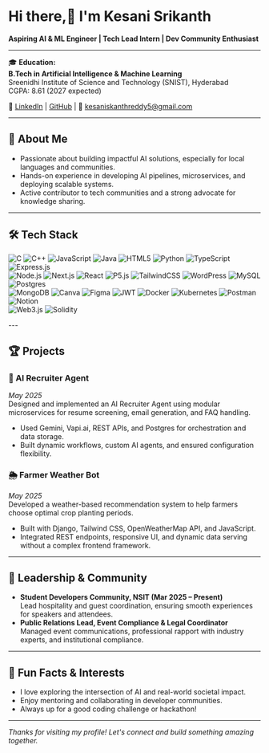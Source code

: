 # Hi there,👋  I'm Kesani Srikanth 

**Aspiring AI & ML Engineer | Tech Lead Intern | Dev Community Enthusiast**

---

🎓 **Education:**  
**B.Tech in Artificial Intelligence & Machine Learning**  
Sreenidhi Institute of Science and Technology (SNIST), Hyderabad  
CGPA: 8.61 (2027 expected)

🔗 [LinkedIn](https://linkedin.com/in/kesani-srikanth-reddy) | [GitHub](https://github.com/Sriksgame) | 📧 kesaniskanthreddy5@gmail.com

---

## 🚀 About Me

- Passionate about building impactful AI solutions, especially for local languages and communities.
- Hands-on experience in developing AI pipelines, microservices, and deploying scalable systems.
- Active contributor to tech communities and a strong advocate for knowledge sharing.

---
## 🛠️ Tech Stack

<p align="left">
  <img src="https://img.shields.io/badge/C-00599C?style=flat&logo=c&logoColor=white" alt="C"/>
  <img src="https://img.shields.io/badge/C++-00599C?style=flat&logo=c%2B%2B&logoColor=white" alt="C++"/>
  <img src="https://img.shields.io/badge/JAVASCRIPT-F7DF1E?style=flat&logo=javascript&logoColor=black" alt="JavaScript"/>
  <img src="https://img.shields.io/badge/JAVA-007396?style=flat&logo=java&logoColor=white" alt="Java"/>
  <img src="https://img.shields.io/badge/HTML5-E34F26?style=flat&logo=html5&logoColor=white" alt="HTML5"/>
  <img src="https://img.shields.io/badge/PYTHON-3776AB?style=flat&logo=python&logoColor=white" alt="Python"/>
  <img src="https://img.shields.io/badge/TYPESCRIPT-3178C6?style=flat&logo=typescript&logoColor=white" alt="TypeScript"/>
  <img src="https://img.shields.io/badge/EXPRESS.JS-000000?style=flat&logo=express&logoColor=white" alt="Express.js"/>
  <br/>
  <img src="https://img.shields.io/badge/NODE.JS-339933?style=flat&logo=node.js&logoColor=white" alt="Node.js"/>
  <img src="https://img.shields.io/badge/NEXT-000000?style=flat&logo=next.js&logoColor=white" alt="Next.js"/>
  <img src="https://img.shields.io/badge/React-61DAFB?style=flat&logo=react&logoColor=black" alt="React"/>
  <img src="https://img.shields.io/badge/P5.JS-ED225D?style=flat&logo=p5.js&logoColor=white" alt="P5.js"/>
  <img src="https://img.shields.io/badge/TailwindCSS-06B6D4?style=flat&logo=tailwindcss&logoColor=white" alt="TailwindCSS"/>
  <img src="https://img.shields.io/badge/WORDPRESS-21759B?style=flat&logo=wordpress&logoColor=white" alt="WordPress"/>
  <img src="https://img.shields.io/badge/MySQL-4479A1?style=flat&logo=mysql&logoColor=white" alt="MySQL"/>
  <img src="https://img.shields.io/badge/POSTGRES-4169E1?style=flat&logo=postgresql&logoColor=white" alt="Postgres"/>
  <br/>
  <img src="https://img.shields.io/badge/MONGODB-47A248?style=flat&logo=mongodb&logoColor=white" alt="MongoDB"/>
  <img src="https://img.shields.io/badge/Canva-00C4CC?style=flat&logo=canva&logoColor=white" alt="Canva"/>
  <img src="https://img.shields.io/badge/Figma-F24E1E?style=flat&logo=figma&logoColor=white" alt="Figma"/>
  <img src="https://img.shields.io/badge/JWT-000000?style=flat&logo=jsonwebtokens&logoColor=white" alt="JWT"/>
  <img src="https://img.shields.io/badge/Docker-2496ED?style=flat&logo=docker&logoColor=white" alt="Docker"/>
  <img src="https://img.shields.io/badge/Kubernetes-326CE5?style=flat&logo=kubernetes&logoColor=white" alt="Kubernetes"/>
  <img src="https://img.shields.io/badge/Postman-FF6C37?style=flat&logo=postman&logoColor=white" alt="Postman"/>
  <img src="https://img.shields.io/badge/Notion-000000?style=flat&logo=notion&logoColor=white" alt="Notion"/>
  <br/>
  <img src="https://img.shields.io/badge/Web3.js-F16822?style=flat&logo=web3.js&logoColor=white" alt="Web3.js"/>
  <img src="https://img.shields.io/badge/Solidity-363636?style=flat&logo=solidity&logoColor=white" alt="Solidity"/>
</p>
---

## 🏆 Projects

### 🤖 AI Recruiter Agent
*May 2025*  
Designed and implemented an AI Recruiter Agent using modular microservices for resume screening, email generation, and FAQ handling.  
- Used Gemini, Vapi.ai, REST APIs, and Postgres for orchestration and data storage.
- Built dynamic workflows, custom AI agents, and ensured configuration flexibility.

### 🌦️ Farmer Weather Bot
*May 2025*  
Developed a weather-based recommendation system to help farmers choose optimal crop planting periods.  
- Built with Django, Tailwind CSS, OpenWeatherMap API, and JavaScript.
- Integrated REST endpoints, responsive UI, and dynamic data serving without a complex frontend framework.

---

## 🌱 Leadership & Community

- **Student Developers Community, NSIT (Mar 2025 – Present)**  
  Lead hospitality and guest coordination, ensuring smooth experiences for speakers and attendees.
- **Public Relations Lead, Event Compliance & Legal Coordinator**  
  Managed event communications, professional rapport with industry experts, and institutional compliance.

---

## 🎉 Fun Facts & Interests

- I love exploring the intersection of AI and real-world societal impact.
- Enjoy mentoring and collaborating in developer communities.
- Always up for a good coding challenge or hackathon!

---

_Thanks for visiting my profile! Let's connect and build something amazing together._

<!---
Sriksgame/Sriksgame is a ✨ special ✨ repository because its `README.md` (this file) appears on your GitHub profile.
You can click the Preview link to take a look at your changes.
--->
